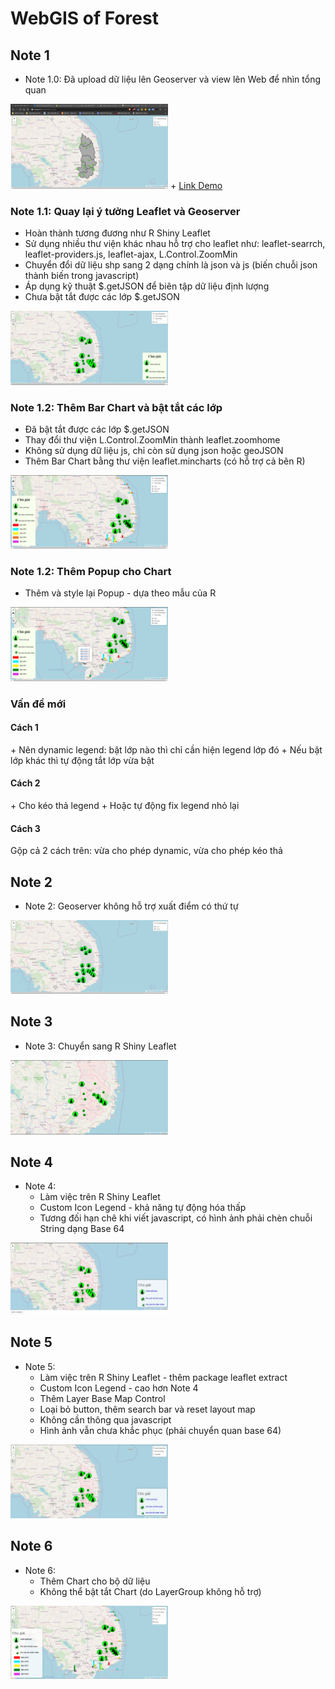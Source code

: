 # WebGIS of Forest

## Note 1
+ Note 1.0: Đã upload dữ liệu lên Geoserver và view lên Web để nhìn tổng quan
<img src="img/Note_img/Note_1.png" width="50%">
+ <a href='https://nguyenduclam.github.io/'>Link Demo</a>

### Note 1.1: Quay lại ý tưởng Leaflet và Geoserver
+ Hoàn thành tương đương như R Shiny Leaflet
+ Sử dụng nhiều thư viện khác nhau hỗ trợ cho leaflet như: leaflet-searrch, leaflet-providers.js, leaflet-ajax, L.Control.ZoomMin
+ Chuyển đổi dữ liệu shp sang 2 dạng chính là json và js (biến chuỗi json thành biến trong javascript)
+ Áp dụng kỹ thuật $.getJSON để biên tập dữ liệu định lượng
+ Chưa bật tắt được các lớp $.getJSON
<img src="img/Note_img/Note_1_1.png" width="50%">

### Note 1.2: Thêm Bar Chart và bật tắt các lớp
+ Đã bật tắt được các lớp $.getJSON
+ Thay đổi thư viện L.Control.ZoomMin thành leaflet.zoomhome
+ Không sử dụng dữ liệu js, chỉ còn sử dụng json hoặc geoJSON
+ Thêm Bar Chart bằng thư viện leaflet.mincharts (có hỗ trợ cả bên R)
<img src="img/Note_img/Note_1_2.png" width="50%">

### Note 1.2: Thêm Popup cho Chart
+ Thêm và style lại Popup - dựa theo mẫu của R
<img src="img/Note_img/Note_1_3.png" width="50%">
<h3>Vấn đề mới</h3>
<h4>Cách 1</h4>
+ Nên dynamic legend: bật lớp nào thì chỉ cần hiện legend lớp đó
+ Nếu bật lớp khác thì tự động tắt lớp vừa bật
<h4>Cách 2</h4>
+ Cho kéo thả legend
+ Hoặc tự động fix legend nhỏ lại
<h4>Cách 3</h4>
Gộp cả 2 cách trên: vừa cho phép dynamic, vừa cho phép kéo thả

## Note 2
+ Note 2: Geoserver không hỗ trợ xuất điểm có thứ tự
<img src="img/Note_img/Note_2.png" width="50%">

## Note 3
+ Note 3: Chuyển sang R Shiny Leaflet
<img src="img/Note_img/Note_3.png" width="50%">

## Note 4
+ Note 4:
    + Làm việc trên R Shiny Leaflet 
    + Custom Icon Legend - khả năng tự động hóa thấp
    + Tương đối hạn chê khi viết javascript, có hình ảnh phải chèn chuỗi String dạng Base 64
<img src="img/Note_img/Note_4.png" width="50%">

## Note 5
+ Note 5:
    + Làm việc trên R Shiny Leaflet - thêm package leaflet extract
    + Custom Icon Legend - cao hơn Note 4
    + Thêm Layer Base Map Control
    + Loại bỏ button, thêm search bar và reset layout map
    + Không cần thông qua javascript
    + Hình ảnh vẫn chưa khắc phục (phải chuyển quan base 64)
<img src="img/Note_img/Note_5.png" width="50%">

## Note 6
+ Note 6:
    + Thêm Chart cho bộ dữ liệu
    + Không thể bật tắt Chart (do LayerGroup không hỗ trợ)
<img src="img/Note_img/Note_6.png" width="50%">